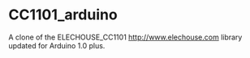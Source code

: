 # CC1101_arduino
A clone of the ELECHOUSE_CC1101 http://www.elechouse.com library updated for Arduino 1.0 plus.
